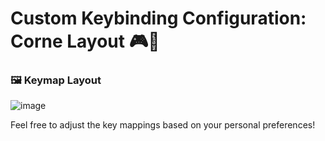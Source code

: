 # Custom Keybinding Configuration: Corne Layout 🎮🔧


### 🖼️ Keymap Layout
![image](https://github.com/user-attachments/assets/cf8aae12-8b67-408f-ac2c-d42c8cae7cca)

Feel free to adjust the key mappings based on your personal preferences!
